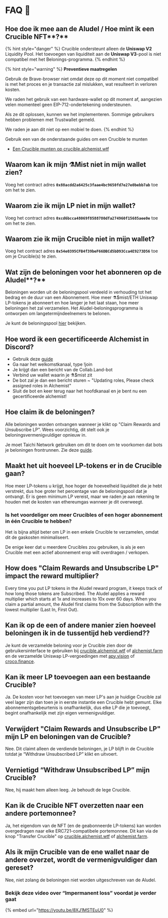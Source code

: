 # FAQ 📖

## Hoe doe ik mee aan de Aludel / Hoe mint ik een Crucible NFT**?**

{% hint style="danger" %}
Crucible ondersteunt alleen de **Uniswap V2** Liquidity Pool. Het toevoegen van liquiditeit aan de **Uniswap V3**-pool is niet compatibel met het Belonings-programma.
{% endhint %}

{% hint style="warning" %}
**Preventieve maatregelen**

Gebruik de Brave-browser niet omdat deze op dit moment niet compatibel is met het proces en je transactie zal mislukken, wat resulteert in verloren kosten. 

We raden het gebruik van een hardware-wallet op dit moment af, aangezien velen momenteel geen EIP-712-ondertekening ondersteunen. 

Als ze dit oplossen, kunnen we het implementeren. Sommige gebruikers hebben problemen met Trustwallet gemeld. 

We raden je aan dit niet op een mobiel te doen.
{% endhint %}

Gebruik een van de onderstaande guides om een Crucible te munten

* [Een Crucible munten op crucible.alchemist.wtf](guides-crucible.alchemist.wtf/)

## Waarom kan ik mijn ⚗️Mist niet in mijn wallet zien?

Voeg het contract adres **`0x88acdd2a6425c3faae4bc9650fd7e27e0bebb7ab`** toe om het te zien.

## **Waarom zie ik mijn LP niet in mijn wallet?**

Voeg het contract adres **`0xcd6bcca48069f8588780dfa274960f15685aee0e`** toe om het te zien.

## Waarom zie ik mijn Crucible niet in mijn wallet?

Voeg het contract adres  **`0x54e0395CFB4f39beF66DBCd5bD93Cca4E9273D56`**  toe om je Crucible\(s\) te zien.

## Wat zijn de beloningen voor het abonneren op de Aludel**?**

Beloningen worden uit de beloningspool verdeeld in verhouding tot het bedrag en de duur van een Abonnement. Hoe meer ⚗️$mist/ETH Uniswap LP-tokens je abonneert en hoe langer je het laat staan, hoe meer beloningen het zal verzamelen. Het Aludel-beloningsprogramma is ontworpen om langetermijndeelnemers te belonen.

Je kunt de beloningspool [hier](https://etherscan.io/address/0x04108d6e9a51bec5170f8fd953a156cf754ba541) bekijken.

## Hoe word ik een gecertificeerde Alchemist in Discord?

* Gebruik deze [guide](how-to-become-a-certified-alchemist-on-discord.md)
* Ga naar het welkomstkanaal, type !join 
* Je krijgt dan een bericht van de Collab.Land-bot
* Verbind uw wallet waarin je ⚗️$mist zit
* De bot zal je dan een bericht sturen ~ "Updating roles, Please check assigned roles in Alchemist"
* Sluit de bot en keer terug naar het hoofdkanaal en je bent nu een gecertificeerde alchemist!

## Hoe claim ik de beloningen?

Alle beloningen worden ontvangen wanneer je klikt op "Claim Rewards and Unsubscribe LP". Wees voorzichtig, dit stelt ook je beloningsvermenigvuldiger opnieuw in. 

Je moet Taichi Network gebruiken om dit te doen om te voorkomen dat bots je beloningen frontrunnen. Zie deze [guide](guides-alchemist.farm/how-to-claim-rewards-and-unsubscribe-your-lp-from-the-aludel-using-the-taichi-network.md).

## Maakt het uit hoeveel LP-tokens er in de Crucible gaan?

Hoe meer LP-tokens u krijgt, hoe hoger de hoeveelheid liquiditeit die je hebt verstrekt, dus hoe groter het percentage van de beloningspool dat je ontvangt. Er is geen minimum LP vereist, maar we raden je aan rekening te houden met de kosten van ethereumgas wanneer je dit overweegt.

### Is het voordeliger om meer Crucibles of een hoger abonnement in één Crucible te hebben?

Het is bijna altijd beter om LP in een enkele Crucible te verzamelen, omdat dit de gaskosten minimaliseert. 

De enige keer dat u meerdere Crucibles zou gebruiken, is als je een Crucible met een actief abonnement erop wilt overdragen / verkopen.

## **How does "Claim Rewards and Unsubscribe LP" impact the reward multiplier?**

Every time you put LP tokens in the Aludel reward program, it keeps track of how long those tokens are Subscribed. The Aludel applies a reward multiplier which starts at 1x and increases to 10x over 60 days. When you claim a partial amount, the Aludel first claims from the Subscription with the lowest multiplier \(Last In, First Out\).

## Kan ik op de een of andere manier zien hoeveel beloningen ik in de tussentijd heb verdiend?**?**

Je kunt de verzamelde beloning voor je Crucible zien door de gebruikersinterface te gebruiken bij [crucible.alchemist.wtf](https://crucible.alchemist.wtf/) of [alchemist.farm](https://alchemist.farm/) en de verzamelde Uniswap LP-vergoedingen met [apy.vision](https://apy.vision/) of [croco.finance](https://croco.finance/dashboard/).

## Kan ik meer LP toevoegen aan een bestaande Crucible?

Ja. De kosten voor het toevoegen van meer LP's aan je huidige Crucible zal veel lager zijn dan toen je in eerste instantie een Crucible hebt gemunt. Elke abonnementsgebeurtenis is onafhankelijk, dus elke LP die je toevoegt, begint onafhankelijk met zijn eigen vermenigvuldiger.

## Verwijdert "Claim Rewards and Unsubscribe LP" mijn LP en beloningen van de Crucible?

Nee. Dit claimt alleen de verdiende beloningen, je LP blijft in de Crucible totdat je “Withdraw Unsubscribed LP” klikt en uitvoert.

## **Vernietigd “Withdraw Unsubscribed LP” mijn Crucible?**

Nee, hij maakt hem alleen leeg. Je behoudt de lege Crucible.

## Kan ik de Crucible NFT overzetten naar een andere portemonnee?

Ja, het eigendom van de NFT \(en de geabonneerde LP-tokens\) kan worden overgedragen naar elke ERC721-compatibele portemonnee. Dit kan via de knop "Transfer Crucible" op [crucible.alchemist.wtf](https://crucible.alchemist.wtf/) of [alchemist.farm](https://alchemist.farm/).

## Als ik mijn Crucible van de ene wallet naar de andere overzet, wordt de vermenigvuldiger dan gereset?

Nee, niet zolang de beloningen niet worden uitgeschreven van de Aludel.



### Bekijk deze video over “Impermanent loss” voordat je verder gaat

{% embed url="https://youtu.be/8XJ1MSTEuU0" %}

